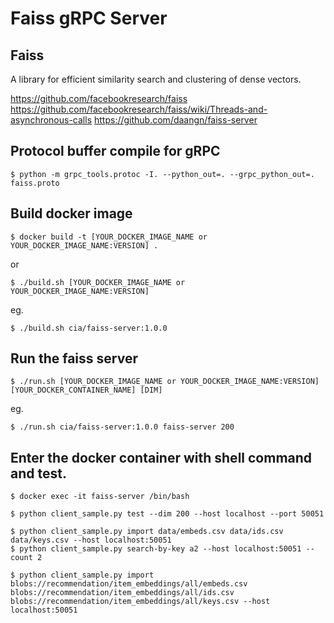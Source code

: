 # Faiss gRPC Server
## Faiss
A library for efficient similarity search and clustering of dense vectors.

https://github.com/facebookresearch/faiss
https://github.com/facebookresearch/faiss/wiki/Threads-and-asynchronous-calls
https://github.com/daangn/faiss-server


## Protocol buffer compile for gRPC
```
$ python -m grpc_tools.protoc -I. --python_out=. --grpc_python_out=. faiss.proto
```

## Build docker image
```
$ docker build -t [YOUR_DOCKER_IMAGE_NAME or YOUR_DOCKER_IMAGE_NAME:VERSION] .
```
or 
```
$ ./build.sh [YOUR_DOCKER_IMAGE_NAME or YOUR_DOCKER_IMAGE_NAME:VERSION]
```
eg.
```
$ ./build.sh cia/faiss-server:1.0.0
```

## Run the faiss server
```
$ ./run.sh [YOUR_DOCKER_IMAGE_NAME or YOUR_DOCKER_IMAGE_NAME:VERSION] [YOUR_DOCKER_CONTAINER_NAME] [DIM]
```
eg. 
```
$ ./run.sh cia/faiss-server:1.0.0 faiss-server 200
```



## Enter the docker container with shell command and test.
```
$ docker exec -it faiss-server /bin/bash
```
```
$ python client_sample.py test --dim 200 --host localhost --port 50051
```

```
$ python client_sample.py import data/embeds.csv data/ids.csv data/keys.csv --host localhost:50051
$ python client_sample.py search-by-key a2 --host localhost:50051 --count 2
```

```
$ python client_sample.py import blobs://recommendation/item_embeddings/all/embeds.csv blobs://recommendation/item_embeddings/all/ids.csv blobs://recommendation/item_embeddings/all/keys.csv --host localhost:50051
```
